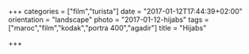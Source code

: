 +++
categories = ["film","turista"]
date = "2017-01-12T17:44:39+02:00"
orientation = "landscape"
photo = "2017-01-12-hijabs"
tags = ["maroc","film","kodak","portra 400","agadir"]
title = "Hijabs"

+++
